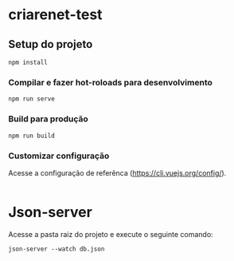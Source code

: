 # criarenet-test

## Setup do projeto
```
npm install
```

### Compilar e fazer hot-roloads para desenvolvimento
```
npm run serve
```

### Build para produção
```
npm run build
```

### Customizar configuração
Acesse a configuração de referênca (https://cli.vuejs.org/config/).
```
```

# Json-server

Acesse a pasta raiz do projeto e execute o seguinte comando:
```
json-server --watch db.json
```
